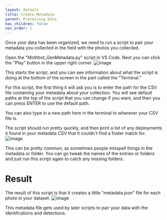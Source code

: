 ```yaml
---
layout: default
title: Create Metadata
parent: Processing Data
has_children: false
nav_order: 1
---
```

Once your data has been organized, we need to run a script to pair your metadata you collected in the field with the photos you collected.

Open the "Mothbot_GenMetadata.py" script in VS Code.
Next you can click the "Play" button in the upper right corner.
![image](https://github.com/user-attachments/assets/c0e588dc-3080-43c5-8d47-dfe6cc2a9ece)

This starts the script, and you can see information about what the script is doing at the bottom of the screen in the part called the "Terminal."

For this script, the first thing it will ask you is to enter the path for the CSV file containing your metadata about your collection. You will see default paths at the top of the script that you can change if you want, and then you can press ENTER to use the default path.

You can also type in a new path here in the terminal to wherever your CSV file is.

The script should run pretty quickly, and then print a list of any deployments it found in your metadata CSV that it couldn't find a folder match for.
![image](https://github.com/user-attachments/assets/2977e6ad-c9c4-4039-82c2-97c346c4f6fa)

This can be pretty common, as sometimes people misspell things in the metadata or folder. You can go tweak the names of the entries or folders and just run this script again to catch any missing folders.

# Result
The result of this script is that it creates a little "metadata.json" file for each photo in your dataset.
![image](https://github.com/user-attachments/assets/afa5ffae-f721-440d-b4e2-5e90faeabed6)

This metadata file gets used by later scripts to pair your data with the identifcations and detections.
